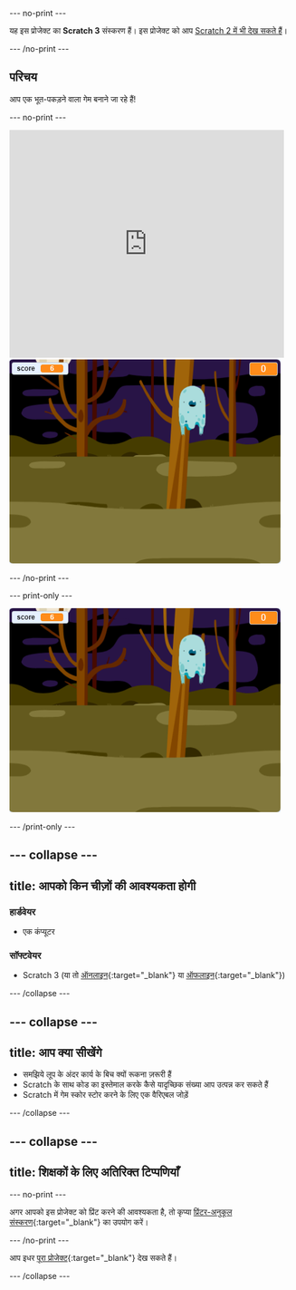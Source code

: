 --- no-print ---

यह इस प्रोजेक्ट का **Scratch 3** संस्करण हैं। इस प्रोजेक्ट को आप [Scratch 2 में भी देख सकते हैं](https://projects.raspberrypi.org/hi-IN/projects/ghostbusters-scratch2)।

--- /no-print ---

## परिचय

आप एक भूत-पकड़ने वाला गेम बनाने जा रहे हैं!

--- no-print ---

<div class="scratch-preview">
  <iframe allowtransparency="true" width="485" height="402" src="https://scratch.mit.edu/projects/embed/276874679/?autostart=false" frameborder="0" scrolling="no"></iframe>
  <img src="images/showcase-static.png">
</div>

--- /no-print ---

--- print-only ---

![शोकेस](images/showcase-static.png)

--- /print-only ---

--- collapse ---
---
title: आपको किन चीज़ों की आवश्यकता होगी
---

### हार्डवेयर

- एक कंप्यूटर

### सॉफ्टवेयर

- Scratch 3 (या तो [ऑनलाइन](https://rpf.io/scratchon){:target="_blank"} या [ऑफलाइन](https://rpf.io/scratchoff){:target="_blank"})

--- /collapse ---

--- collapse ---
---
title: आप क्या सीखेंगे
---

- समझिये लूप के अंदर कार्य के बिच क्यों रूकना ज़रूरी हैं
- Scratch के साथ कोड का इस्तेमाल करके कैसे यादृच्छिक संख्या आप उत्पन्न कर सकते हैं
- Scratch में गेम स्कोर स्टोर करने के लिए एक वैरिएबल जोड़ें

--- /collapse ---

--- collapse ---
---
title: शिक्षकों के लिए अतिरिक्त टिप्पणियाँ
---

--- no-print ---

अगर आपको इस प्रोजेक्ट को प्रिंट करने की आवश्यकता है, तो कृप्या [प्रिंटर-अनुकूल संस्करण](https://projects.raspberrypi.org/hi-IN/projects/ghostbusters/print){:target="_blank"} का उपयोग करें।

--- /no-print ---

आप इधर [पूरा प्रोजेक्ट](https://rpf.io/p/hi-IN/ghostbusters-get){:target="_blank"} देख सकते हैं।

--- /collapse ---